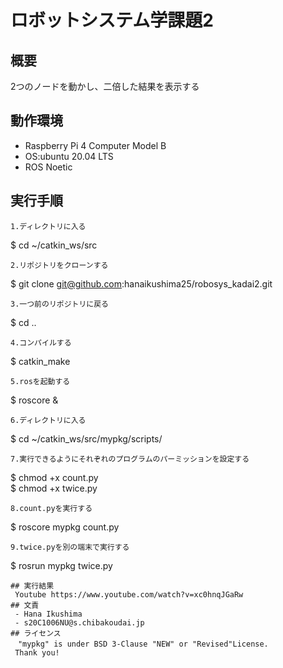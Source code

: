 # ロボットシステム学課題2

## 概要
2つのノードを動かし、二倍した結果を表示する

## 動作環境
- Raspberry Pi 4 Computer Model B
- OS:ubuntu 20.04 LTS
- ROS Noetic

## 実行手順
```
1.ディレクトリに入る
```
$ cd ~/catkin_ws/src
```
2.リポジトリをクローンする
```
$ git clone git@github.com:hanaikushima25/robosys_kadai2.git
```
3.一つ前のリポジトリに戻る
```
$ cd ..
```
4.コンパイルする
```
$ catkin_make
```
5.rosを起動する
```
$ roscore &
```
6.ディレクトリに入る
```
$ cd ~/catkin_ws/src/mypkg/scripts/
```
7.実行できるようにそれぞれのプログラムのパーミッションを設定する
```
$ chmod +x count.py       
$ chmod +x twice.py     
```
8.count.pyを実行する
```
$ roscore mypkg count.py
```
9.twice.pyを別の端末で実行する
```
$ rosrun mypkg twice.py
```
## 実行結果
 Youtube https://www.youtube.com/watch?v=xc0hnqJGaRw
## 文責
 - Hana Ikushima
 - s20C1006NU@s.chibakoudai.jp
## ライセンス
　"mypkg" is under BSD 3-Clause "NEW" or "Revised"License.
 Thank you!
　

